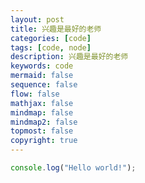 ```yaml
---
layout: post
title: 兴趣是最好的老师
categories: [code]
tags: [code, node]
description: 兴趣是最好的老师
keywords: code
mermaid: false
sequence: false
flow: false
mathjax: false
mindmap: false
mindmap2: false
topmost: false
copyright: true
---
```


```javascript
console.log("Hello world!");
```

